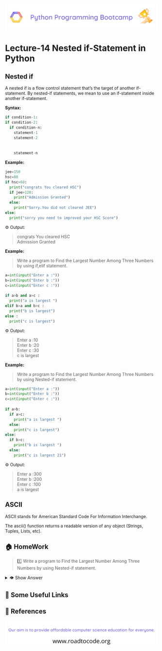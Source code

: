 <!-- HEADER -->
<p align="center">
  <img  src="./../assets/header.png" />
</p>

# Lecture-14 Nested if-Statement in Python

## Nested if

A nested if is a flow control statement that’s the target of another if-statement. By nested-if statements, we mean to use an if-statement inside another if-statement.

**Syntax:**
 ```python
if condition-1:
if condition-2:
   if condition-n:
     statement-1
     statement-2


     statement-n
```

**Example:**
```python
jee=150
hsc=80
if hsc>60:
  print("congrats You cleared HSC")
  if jee>120:
    print("Admission Granted")
  else:
    print("Sorry.You did not cleared JEE")
else:
  print("sorry you need to improved your HSC Score")
```

⚙️ Output:
>congrats You cleared HSC   
Admission Granted

**Example:**
>Write a program to Find the Largest Number Among Three Numbers by using if,elif statement.
```python
a=int(input("Enter a :"))
b=int(input("Enter b :"))
c=int(input("Enter c :"))

if a>b and a>c :
  print("a is largest ")
elif b>a and b>c :
  print("b is largest")
else :
  print("c is largest")
```
⚙️ Output:
>Enter a :10   
Enter b :20   
Enter c :30  
c is largest

**Example:**
>Write a program to Find the Largest Number Among Three Numbers by using Nested-if statement.
```python
a=int(input("Enter a :"))
b=int(input("Enter b :"))
c=int(input("Enter c :"))

if a>b:
  if a>c:
    print("a is largest ")
  else:
    print("c is largest")
else:
  if b>c:
    print("b is largest ")
  else:
    print("c is largest 21")
```
⚙️ Output:
>Enter a :300     
Enter b :200        
Enter c :100     
a is largest 

## ASCII 

ASCII stands for American Standard Code For Information Interchange.

The ascii() function returns a readable version of any object (Strings, Tuples, Lists, etc).

## 🏠 HomeWork

>1️⃣ Write a program to Find the Largest Number Among Three Numbers by using Nested-if statement.
<details>
  <summary>👁 Show Answer</summary>

  <p>
  
  ```python
  a=int(input("Enter a :"))
b=int(input("Enter b :"))
c=int(input("Enter c :"))

if a>b:
  if a>c:
    print("a is largest ")
  else:
    print("c is largest")
else:
  if b>c:
    print("b is largest ")
  else:
    print("c is largest 21")
  ```

  </p>

</details>

## 🔗 Some Useful Links

## 📖 References

<!-- FOOTER -->
<p align="center">
  <img  src="./../assets/footer.png" />
</p>  